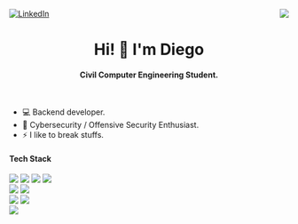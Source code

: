[![LinkedIn][linkedin-shield]][linkedin-url]
<img align="right" src="https://komarev.com/ghpvc/?username=0xCronos&color=yellow">

<h1 align="center">Hi! 👋 I'm Diego</h1>
<h4 align="center">Civil Computer Engineering Student.</h4>
<br>

- 💻 Backend developer.
- 🔐 Cybersecurity / Offensive Security Enthusiast.
- ⚡ I like to break stuffs.

<h4 align="left">Tech Stack</h4>
<p align="left"> 
  <img src="https://img.shields.io/badge/C-00599C?style=for-the-badge&logo=c&logoColor=white"/>
  <img src="https://img.shields.io/badge/Python-14354C?style=for-the-badge&logo=python&logoColor=white"/>
  <img src="https://img.shields.io/badge/Java-ED8B00?style=for-the-badge&logo=openjdk&logoColor=white"/>
  <img src="https://img.shields.io/badge/Shell_Scripting-121011?style=for-the-badge&logo=gnu-bash&logoColor=white"/><br>
  <img src="https://img.shields.io/badge/Docker-%230db7ed.svg?style=for-the-badge&logo=docker&logoColor=white"/>
  <img src="https://img.shields.io/badge/Kubernetes-%23326ce5.svg?style=for-the-badge&logo=kubernetes&logoColor=white"/><br>
  <img src="https://img.shields.io/badge/Kali-268BEE?style=for-the-badge&logo=kalilinux&logoColor=white"/>
  <img src="https://img.shields.io/badge/-RaspberryPi-C51A4A?style=for-the-badge&logo=Raspberry-Pi"/><br>
  <img src="https://img.shields.io/badge/git-%23F05033.svg?style=for-the-badge&logo=git&logoColor=white"/>
</p>


[linkedin-shield]: https://img.shields.io/badge/-LinkedIn-black.svg?style=for-the-badge&logo=linkedin&colorB=555
[linkedin-url]: https://linkedin.com/in/diegomuñozm
